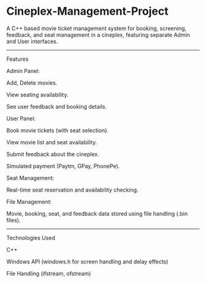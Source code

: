 # Cineplex-Management-Project
A C++ based movie ticket management system for booking, screening, feedback, and seat management in a cineplex, featuring separate Admin and User interfaces.


---

Features

Admin Panel:

Add, Delete movies.

View seating availability.

See user feedback and booking details.


User Panel:

Book movie tickets (with seat selection).

View movie list and seat availability.

Submit feedback about the cineplex.

Simulated payment (Paytm, GPay, PhonePe).


Seat Management:

Real-time seat reservation and availability checking.


File Management:

Movie, booking, seat, and feedback data stored using file handling (.bin files).




---

Technologies Used

C++

Windows API (windows.h for screen handling and delay effects)

File Handling (ifstream, ofstream)
